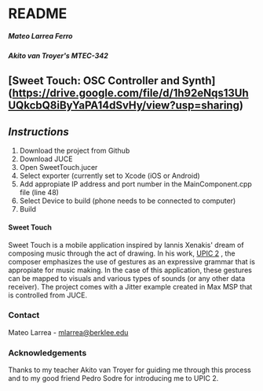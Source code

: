 # README

##### Mateo Larrea Ferro 
##### Akito van Troyer's MTEC-342

## [Sweet Touch: OSC Controller and Synth] (https://drive.google.com/file/d/1h92eNqs13UhUQkcbQ8iByYaPA14dSvHy/view?usp=sharing)




## *Instructions*

1. Download the project from Github
2. Download JUCE
2. Open SweetTouch.jucer
3. Select exporter (currently set to Xcode (iOS or Android)
4. Add appropiate IP address and port number in the MainComponent.cpp file (line 48)
5. Select Device to build (phone needs to be connected to computer)
6. Build

#### Sweet Touch

Sweet Touch is a mobile application inspired by Iannis Xenakis' dream of composing music through the act of drawing. In his work, [UPIC 2](https://www.youtube.com/watch?v=lNPWub-MNxg) , the composer emphasizes the use of gestures as an expressive grammar that is appropiate for music making. In the case of this application, these gestures can be mapped to visuals and various types of sounds (or any other data receiver). The project comes with a Jitter example created in Max MSP that is controlled from JUCE. 

### Contact
Mateo Larrea - mlarrea@berklee.edu

### Acknowledgements 
Thanks to my teacher Akito van Troyer for guiding me through this process and to my good friend Pedro Sodre for introducing me to UPIC 2.

